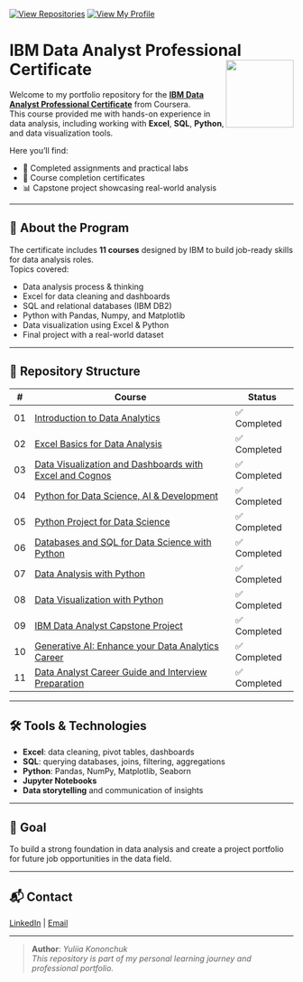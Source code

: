 [![View Repositories](https://img.shields.io/badge/View-My_Repositories-blue?logo=GitHub)](https://github.com/Yulia-Momotyuk?tab=repositories)
[![View My Profile](https://img.shields.io/badge/View-My_Profile-green?logo=GitHub)](https://github.com/Yulia-Momotyuk)
# IBM Data Analyst Professional Certificate <img src="https://raw.githubusercontent.com/roshangrewal/IBM-Data-Science-Professional-Certification/master/IBM-Banner.png" align="right" width="120" />

Welcome to my portfolio repository for the **[IBM Data Analyst Professional Certificate](https://www.coursera.org/professional-certificates/ibm-data-analyst)** from Coursera.  
This course provided me with hands-on experience in data analysis, including working with **Excel**, **SQL**, **Python**, and data visualization tools.  

Here you’ll find:
- 📁 Completed assignments and practical labs
- 📄 Course completion certificates
- 📊 Capstone project showcasing real-world analysis

---

## 📘 About the Program

The certificate includes **11 courses** designed by IBM to build job-ready skills for data analysis roles.  
Topics covered:
- Data analysis process & thinking
- Excel for data cleaning and dashboards
- SQL and relational databases (IBM DB2)
- Python with Pandas, Numpy, and Matplotlib
- Data visualization using Excel & Python
- Final project with a real-world dataset

---

## 📂 Repository Structure

| #   | Course                                                                                           | Status       |
|-----|--------------------------------------------------------------------------------------------------|--------------|
| 01  | [Introduction to Data Analytics](./01-Introduction%20to%20Data%20Analytics)                            | ✅ Completed |
| 02  | [Excel Basics for Data Analysis](./02-Excel%20Basics%20for%20Data%20Analysis)                            | ✅ Completed |
| 03  | [Data Visualization and Dashboards with Excel and Cognos](./03-Data%20Visualization%20and%20Dashboards%20with%20Excel%20and%20Cognos)              | ✅ Completed |
| 04  | [Python for Data Science, AI & Development](./04-Python%20for%20Data%20Science%20AI%20&%20Development)  | ✅ Completed |
| 05  | [Python Project for Data Science](./05-python-project-for-data-science)                 | ✅ Completed |
| 06  | [Databases and SQL for Data Science with Python](./06-databases-and-sql-for-data-science-with-python)                                | ✅ Completed |
| 07  | [Data Analysis with Python](./07-data-analysis-with-python)                                 | ✅ Completed |
| 08  | [Data Visualization with Python](./08-data-visualization-with-python)                            | ✅ Completed |
| 09  | [IBM Data Analyst Capstone Project](./09-capstone-project-data-analyst)                 | ✅ Completed |
| 10  | [Generative AI: Enhance your Data Analytics Career](./10-generative-ai-advancing-your-data-analyst-career)                           | ✅ Completed |
| 11  | [Data Analyst Career Guide and Interview Preparation](./11-data-analyst-career-guide-interview-prep)                              | ✅ Completed |

---

## 🛠️ Tools & Technologies

- **Excel**: data cleaning, pivot tables, dashboards
- **SQL**: querying databases, joins, filtering, aggregations
- **Python**: Pandas, NumPy, Matplotlib, Seaborn
- **Jupyter Notebooks**
- **Data storytelling** and communication of insights

---

## 🎯 Goal

To build a strong foundation in data analysis and create a project portfolio for future job opportunities in the data field.

---

## 📬 Contact

[LinkedIn](http://linkedin.com/in/yulia-kononchuk) | [Email](mailto:kononchuk.yuliia@gmail.com)

---
> **Author**: _Yuliia Kononchuk_  
> _This repository is part of my personal learning journey and professional portfolio._ 
